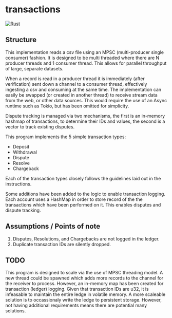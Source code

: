 # transactions

[![Rust](https://github.com/luke-lorenzini/transactions/actions/workflows/rust.yml/badge.svg)](https://github.com/luke-lorenzini/transactions/actions/workflows/rust.yml)

## Structure

This implementation reads a csv file using an MPSC (multi-producer single consumer) fashion. It is designed to be multi threaded where there are N producer threads and 1 consumer thread. This allows for parallel throughput of large, separate datasets.

When a record is read in a producer thread it is immediately (after verification) sent down a channel to a consumer thread, effectively ingesting a csv and consuming at the same time. The implementation can easily be swapped (or created in another thread) to receive stream data from the web, or other data sources. This would require the use of an Async runtime such as Tokio, but has been omitted for simplicity.

Dispute tracking is managed via two mechanisms, the first is an in-memory hashmap of transactions, to determine their IDs and values, the second is a vector to track existing disputes.

This program implements the 5 simple transaction types:

- Deposit
- Withdrawal
- Dispute
- Resolve
- Chargeback

Each of the transaction types closely follows the guidelines laid out in the instructions.

Some additions have been added to the logic to enable transaction logging. Each account uses a HashMap in order to store record of the the transactions which have been performed on it. This enables disputes and dispute tracking.

## Assumptions / Points of note

1) Disputes, Resolutions, and Chargebacks are not logged in the ledger.
2) Duplicate transaction IDs are silently dropped.

## TODO

This program is designed to scale via the use of MPSC threading model. A new thread could be spawned which adds more records to the channel for the receiver to process. However, an in-memory map has been created for transaction (ledger) logging. Given that transaction IDs are u32, it is infeasable to maintain the entire ledge in volatile memory. A more scaleable solution is to occassionaly write the ledge to persistent storage. However, not having additional requirements means there are potential many solutions.
